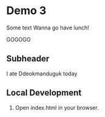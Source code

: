 # Demo 3

Some text
Wanna go have lunch!

GOGOGO

## Subheader

I ate Ddeokmanduguk today

## Local Development

1. Open index.html in your browser.
